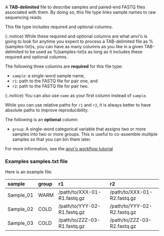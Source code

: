A **TAB-delimited** file to describe samples and paired-end FASTQ files associated with them. By doing so, this file type links sample names to raw sequencing reads.

This file type includes required and optional columns.

{:.notice}
While these required and optional columns are what anvi'o is going to look for anytime you expect to process a TAB-delimited file as %(samples-txt)s, you can have as many columns as you like in a given TAB-delimited to be used as %(samples-txt)s as long as it includes these required and optional columns.

The following three columns are **required** for this file type:

* `sample`: a single-word sample name,
* `r1`: path to the FASTQ file for pair one, and
* `r2`: path to the FASTQ file for pair two.

{:.notice}
You can also use `name` as your first column instead of `sample`.

While you can use relative paths for `r1` and `r2`, it is always better to have absolute paths to improve reproducibility.

The following is an **optional** column:

* `group`: A single-word categorical variable that assigns two or more samples into two or more groups. This is useful to co-assemble multiple samples so that you can bin them later. 

For more information, see the [anvi'o workflow tutorial](https://merenlab.org/2018/07/09/anvio-snakemake-workflows/#samplestxt)

### Examples samples.txt file

Here is an example file:

|sample|group|r1|r2|
|:--|:--|:--|:--|
|Sample_01|WARM|/path/to/XXX-01-R1.fastq.gz|/path/to/XXX-01-R2.fastq.gz|
|Sample_02|COLD|/path/to/YYY-02-R1.fastq.gz|/path/to/YYY-02-R2.fastq.gz|
|Sample_03|COLD|/path/to/ZZZ-03-R1.fastq.gz|/path/to/ZZZ-03-R2.fastq.gz|
